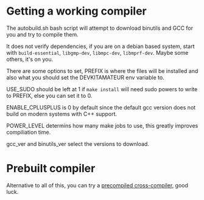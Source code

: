 # Getting a working compiler

The autobuild.sh bash script will attempt to download binutils and GCC for you and try to compile them.

It does not verify dependencies, if you are on a debian based system, start with `build-essential`, `libgmp-dev`, `libmpc-dev`, `libmprf-dev`. Maybe some others, it's on you.

There are some options to set, PREFIX is where the files will be installed and also what you should set the DEVKITAMATEUR env variable to.

USE\_SUDO should be left at 1 if `make install` will need sudo powers to write to PREFIX, else you can set it to 0.

ENABLE\_CPLUSPLUS is 0 by default since the default gcc version does not build on modern systems with C++ support.

POWER\_LEVEL determins how many make jobs to use, this greatly improves compiliation time.

gcc\_ver and binutils\_ver select the versions to download.

# Prebuilt compiler

Alternative to all of this, you can try a [precompiled cross-compiler](http://gh.andrewtech.net/assets/static/ppc-cross.tar.7z), good luck.
